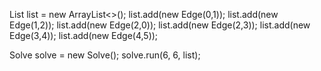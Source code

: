 List<Edge> list = new ArrayList<>();
list.add(new Edge(0,1));
list.add(new Edge(1,2));
list.add(new Edge(2,0));
list.add(new Edge(2,3));
list.add(new Edge(3,4));
list.add(new Edge(4,5));

Solve solve = new Solve();
solve.run(6, 6, list);